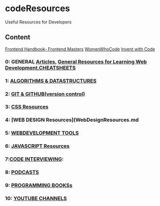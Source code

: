# codeResources
Useful Resources for Developers

## Content
[Frontend Handbook- Frontend Masters](https://frontendmasters.com/books/front-end-handbook/2019/)
[WomenWhoCode](https://www.womenwhocode.com/resources)
[Invent with Code](https://www.inventwithcode.com/resources/)

### 0: GENERAL [**Articles**](DevelopmentArticles.md), [**General Resources for Learning Web Development**](generalResources.md),[**CHEATSHEETS**](cheatSheets.md)
### 1: [**ALGORITHMS & DATASTRUCTURES**](AlgorithmsDataStructures.md)
### 2: [**GIT & GITHUB(version control)**](Using_Git_and_GitHub.md) 
### 3: [**CSS Resources**](CSSResources.md)
### 4: [**WEB DESIGN Resources**](WebDesignResources.md
### 5: [**WEBDEVELOPMENT TOOLS**](WebDevTools.md)
### 6: [**JAVASCRIPT Resources**](JavaScript.md)
### 7:[**CODE INTERVIEWING**](HowtoInterviewforCodeJobs.md): 
### 8: [**PODCASTS**](Podcasts.md)
### 9: [**PROGRAMMING BOOKSs**](Programming_Books.md) 
### 10: [**YOUTUBE CHANNELS**](YouTubeChannels.md)




